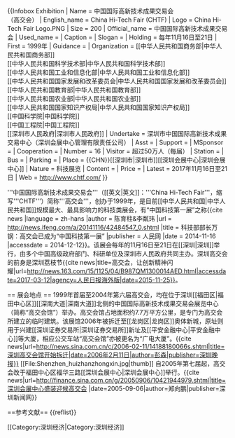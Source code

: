 {{Infobox Exhibition
| Name = 中国国际高新技术成果交易会<br>（高交会）
| English_name = China Hi-Tech Fair (CHTF)
| Logo = China Hi-Tech Fair Logo.PNG
| Size = 200
| Official_name = 中国国际高新技术成果交易会
| Used_name = 
| Caption = 
| Slogan = 
| Holding = 每年11月16日至21日
| First = 1999年
| Guidance = 
| Organization = [[中华人民共和国商务部|中华人民共和国商务部]]<br>[[中华人民共和国科学技术部|中华人民共和国科学技术部]]<br>[[中华人民共和国工业和信息化部|中华人民共和国工业和信息化部]]<br>[[中华人民共和国国家发展和改革委员会|中华人民共和国国家发展和改革委员会]]<br>[[中华人民共和国教育部|中华人民共和国教育部]]<br>[[中华人民共和国农业部|中华人民共和国农业部]]<br>[[中华人民共和国国家知识产权局|中华人民共和国国家知识产权局]]<br>[[中国科学院|中国科学院]]<br>[[中国工程院|中国工程院]]<br>[[深圳市人民政府|深圳市人民政府]]
| Undertake = 深圳市中国国际高新技术成果交易中心（深圳会展中心管理有限责任公司） 
| Asst = 
| Support = 
| MSponsor = 
| Cooperation = 
| Number = 16
| Visitor = 超过50万人（每届）
| Station = 
| Bus = 
| Parking = 
| Place = {{CHN}}[[深圳市|深圳市]][[深圳会展中心|深圳会展中心]]
| Nature = 科技展览
| Content = 
| Price = 
| Latest = 2017年11月16日至21日
| Web = http://www.chtf.com/
}}

'''中国国际高新技术成果交易会'''（[[英文|英文]]：'''China Hi-Tech Fair'''，缩写'''CHTF'''）简称'''高交会'''，创办于1999年，是目前[[中华人民共和国|中华人民共和国]]规模最大、最具影响力的科技类展会，有“中国科技第一展”之称<ref>{{cite news |language = zh-hans |author = 陈育柱&李粼玮 |url = http://news.ifeng.com/a/20141116/42484547_0.shtml |title = 科技部部长万钢：高交会已成为“中国科技第一展” |publisher = 人民网 |date = 2014-11-16 |accessdate = 2014-12-12}}</ref>。该展会每年的11月16日至21日在[[深圳|深圳]]举行，由多个中国高级政府部门、科研单位及深圳市人民政府共同主办。深圳高交会的前身是深圳荔枝节<ref>{{cite news|title=高交会，让创新精神闪耀|url=http://news.163.com/15/1125/04/B987QM1300014AED.html|accessdate=2017-03-12|agency=人民日报海外版|date=2015-11-25}}</ref>。

== 展会地点 ==
1999年首届至2004年第六届高交会，均在位于深圳[[福田区|福田中心区]][[深南大道|深南大道]]北侧的中国国际高新技术成果交易会展览中心（简称“高交会馆”）举办。高交会馆占地面积约7.7万平方公里，是专门为高交会所建立的临时建筑。该展馆2006年被拆迁至[[龙岗区|龙岗区]]奥体新城，原址则用于兴建[[深圳证券交易所|深圳证券交易所]]新址及[[平安金融中心|平安金融中心]]等大廈，相应公交车站“高交会馆”亦被更名为“广电大厦”。<ref>{{cite news|url=http://news.sina.com.cn/c/2006-02-11/14188180066s.shtml|title=深圳高交会馆开始拆迁|date=2006年2月11日|author=彭森|publisher=深圳晚报}}</ref>
[[File:Shenzhen_huizhanzhongxin.jpg|thumb]]
自2005年第七届起，高交会改于福田中心区福华三路[[深圳会展中心|深圳会展中心]]举行。<ref name="sznews20050906">{{cite news|url=http://finance.sina.com.cn/g/20050906/10421944979.shtml|title=深圳会展中心盛装迎候高交会 |date=2005-09-06|author=郑向鹏|publisher=深圳新闻网}}</ref>

==参考文献==
{{reflist}}

[[Category:深圳经济|Category:深圳经济]]